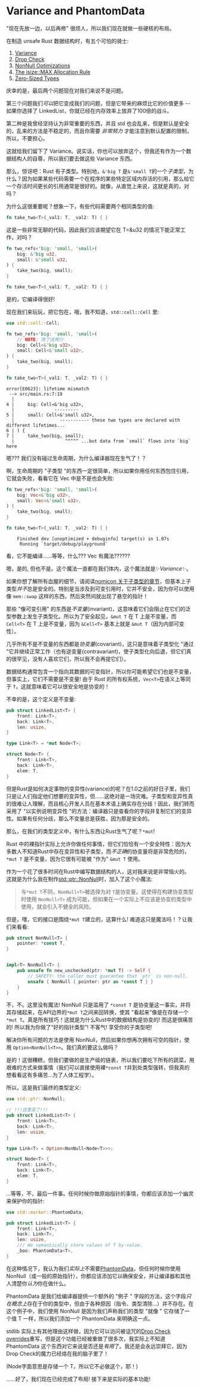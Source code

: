 # Variance and PhantomData

"现在先放一边，以后再修" 很烦人，所以我们现在就做一些硬核的布局。

在制造 unsafe Rust 数据结构时，有五个可怕的骑士:

1. [Variance](https://doc.rust-lang.org/nightly/nomicon/subtyping.html)
2. [Drop Check](https://doc.rust-lang.org/nightly/nomicon/dropck.html)
3. [NonNull Optimizations](https://doc.rust-lang.org/nightly/std/ptr/struct.NonNull.html)
4. [The isize::MAX Allocation Rule](https://doc.rust-lang.org/nightly/nomicon/vec/vec-alloc.html)
5. [Zero-Sized Types](https://doc.rust-lang.org/nightly/nomicon/vec/vec-zsts.html)

庆幸的是，最后两个问题现在对我们来说不是问题。

第三个问题我们*可以*把它变成我们的问题，但是它带来的麻烦比它的价值更多 -- 如果你选择了 LinkedList，你就已经在内存效率上放弃了100倍的战斗。

第二种是我曾经坚持认为非常重要的东西，并且 std 也会乱来，但是默认是安全的，乱来的方法是不稳定的，而且你需要 *非常努力* 才能注意到默认配置的限制，所以，不要担心。

这就给我们留下了 Variance。说实话，你也可以放弃这个，但我还有作为一个数据结构人的自尊，所以我们要去做这些 Variance 东西。

那么，惊讶吧：Rust 有子类型。特别地，`&'big T` 是`&'small T`的一个*子类型*，为什么？因为如果某些代码需要一个在程序的某些特定区域内存活的引用，那么给它一个存活时间更长的引用通常是很好的。就像，从直觉上来说，这就是真的，对吗？

为什么这很重要呢？想象一下，有些代码需要两个相同类型的值:

```rust ,ignore
fn take_two<T>(_val1: T, _val2: T) { }
```

这是一些非常无聊的代码，因此我们应该期望它在 T=&u32 的情况下能正常工作，对吗？

```rust
fn two_refs<'big: 'small, 'small>(
    big: &'big u32, 
    small: &'small u32,
) {
    take_two(big, small);
}

fn take_two<T>(_val1: T, _val2: T) { }
```

是的，它编译得很好!

现在我们来玩玩，把它包在，哦，我不知道，`std::cell::Cell` 里:

```rust ,compilefail
use std::cell::Cell;

fn two_refs<'big: 'small, 'small>(
    // NOTE: 改了这两行
    big: Cell<&'big u32>, 
    small: Cell<&'small u32>,
) {
    take_two(big, small);
}

fn take_two<T>(_val1: T, _val2: T) { }
```

```text
error[E0623]: lifetime mismatch
 --> src/main.rs:7:19
  |
4 |     big: Cell<&'big u32>, 
  |               ---------
5 |     small: Cell<&'small u32>,
  |                 ----------- these two types are declared with different lifetimes...
6 | ) {
7 |     take_two(big, small);
  |                   ^^^^^ ...but data from `small` flows into `big` here
```

嗯??? 我们没有碰过生命周期，为什么编译器现在生气了！？

啊，生命周期的 "子类型 "的东西一定很简单，所以如果你用任何东西包住引用，它就会失败，看看它在 Vec 中是不是也会失败:

```rust
fn two_refs<'big: 'small, 'small>(
    big: Vec<&'big u32>, 
    small: Vec<&'small u32>,
) {
    take_two(big, small);
}

fn take_two<T>(_val1: T, _val2: T) { }
```

```text
    Finished dev [unoptimized + debuginfo] target(s) in 1.07s
     Running `target/debug/playground`
```

看，它不能编译......等等，什么??? Vec 有魔法??????

嗯，是的, 但也不是。这个魔法一直都在我们体内，这个魔法就是✨*Variance*✨。

如果你想了解所有血腥的细节，请阅读[nomicon 关于子类型的章节](https://doc.rust-lang.org/nightly/nomicon/subtyping.html)，但基本上子类型*并不*总是安全的。特别是当涉及到可变引用时，它并不安全，因为你可以使用像 `mem::swap` 这样的东西，然后突然间就出现了悬空的指针！

那些 "像可变引用" 的东西是*不变量*(invariant)，这意味着它们会阻止在它们的泛型参数上发生子类型化。所以为了安全起见，`&mut T` 在 T 上是不变量，而 `Cell<T>` 在 T 上是不变量，因为 `&Cell<T>` 基本上就是 `&mut T`（因为内部可变性）。

几乎所有不是不变量的东西都是*协变量*(covariant)，这只是意味着子类型化 "通过 "它并继续正常工作（也有逆变量(contravariant)，使子类型化向后退，但它们真的很罕见，没有人喜欢它们，所以我不会再提它们）。

数据结构通常包含一个指向其数据的可变指针，所以你可能希望它们也是不变量，但事实上，它们不需要是不变量! 由于 Rust 的所有权系统，`Vec<T>`在语义上等同于 `T`，这就意味着它可以很安全地是协变的！

不幸的是，这个定义是不变量:

```rust
pub struct LinkedList<T> {
    front: Link<T>,
    back: Link<T>,
    len: usize,
}

type Link<T> = *mut Node<T>;

struct Node<T> {
    front: Link<T>,
    back: Link<T>,
    elem: T, 
}
```

但是Rust是如何决定事物的变异性(variance)的呢？在1.0之前的好日子里，我们只是让人们指定他们想要的变异性，但......这绝对是一场灾难。子类型和变异性真的很难让人理解，而且核心开发人员在基本术语上确实存在分歧！因此，我们转而采用了 "以实例说明变异性 "的方法：编译器只是查看你的字段并复制它们的变异性。如果有任何分歧，那么不变量总是获胜，因为那是安全的。

那么，在我们的类型定义中，有什么东西让Rust生气了呢？`*mut`!

Rust 中的裸指针实际上允许你做任何事情，但它们恰恰有一个安全特性：因为大多数人不知道Rust中存在变异性和子类型，而*不正确*的协变量将是非常危险的，`*mut T` 是不变量，因为它很有可能被 "作为" `&mut T` 使用。

作为一个花了很多时间在Rust中编写数据结构的人，这对我来说是非常恼火的。这就是为什么我在制作[std::ptr::NonNull](https://doc.rust-lang.org/std/ptr/struct.NonNull.html)时，加入了这个小魔法:

> 与`*mut T`不同，`NonNull<T>`被选择为对 `T`是协变量。这使得在构建协变类型时使用 `NonNull<T>` 成为可能，但如果在一个实际上不应该是协变的类型中使用，就会引入不健全的风险。

但是，嘿，它的接口是围绕`*mut T`建立的，这算什么! 难道这只是魔法吗！？让我们来看看:

```rust
pub struct NonNull<T> {
    pointer: *const T,
}


impl<T> NonNull<T> {
    pub unsafe fn new_unchecked(ptr: *mut T) -> Self {
        // SAFETY: the caller must guarantee that `ptr` is non-null.
        unsafe { NonNull { pointer: ptr as *const T } }
    }
}
```

不，不。这里没有魔法! NonNull 只是滥用了 `*const T` 是协变量这一事实，并将其存储起来，在API边界的`*mut T`之间来回转换，使其 "看起来"像是在存储一个`*mut T`。真是所有技巧！这就是为什么Rust中的数据结构是协变的! 而这是很痛苦的! 所以我为你做了“好的指针类型”! 不客气! 享受你的子类型吧!

解决你所有问题的方法是使用 NonNull，然后如果你想再次拥有可空的指针，使用 `Option<NonNull<T>>`。我们真的要这么做吗？

是的！这很糟糕，但我们要做的是生产级的链表，所以我们要吃下所有的蔬菜，用艰难的方式来做事情（我们可以直接使用裸`*const T`并到处类型强转，但我真的想看看这有多痛苦...为了人体工程学）。

所以，这是我们最终的类型定义:

```rust
use std::ptr::NonNull;

// !!!这里变了!!!
pub struct LinkedList<T> {
    front: Link<T>,
    back: Link<T>,
    len: usize,
}

type Link<T> = Option<NonNull<Node<T>>>;

struct Node<T> {
    front: Link<T>,
    back: Link<T>,
    elem: T, 
}
```

...等等，不，最后一件事。任何时候你做原始指针的事情，你都应该添加一个幽灵来保护你的指针:

```rust ,ignore
use std::marker::PhantomData;

pub struct LinkedList<T> {
    front: Link<T>,
    back: Link<T>,
    len: usize,
    /// We semantically store values of T by-value.
    _boo: PhantomData<T>,
}
```

在这种情况下，我认为我们*实际上*不需要[PhantomData](https://doc.rust-lang.org/std/marker/struct.PhantomData.html)，但任何时候你使用 NonNull（或一般的原始指针），你都应该添加它以确保安全，并让编译器和其他人清楚你*认为*你在做什么。

PhantomData 是我们给编译器提供一个额外的 "例子 " 字段的方法，这个字段*只在概念上*存在于你的类型中，但由于各种原因（指令、类型清除...）并不存在。在这个例子中，我们使用 NonNull 是因为我们声称我们的类型 "就像 " 它存储了一个值 T 一样，所以我们添加一个 PhantomData 来明确这一点。

stdlib 实际上有其他理由这样做，因为它可以访问被诅咒的[Drop Check overrides](https://doc.rust-lang.org/nightly/nomicon/dropck.html)重写，但是这个功能已经被重做了很多次，我实际上不知道 PhantomData 这个东西对它来说是否还是*有用*了。我还是会永远崇拜它，因为Drop Check的魔力已经烙在我的脑子里了！

(Node字面意思是存储一个 T，所以它不必做这个，耶！)

......好了，我们现在已经完成了布局! 接下来是实际的基本功能!
